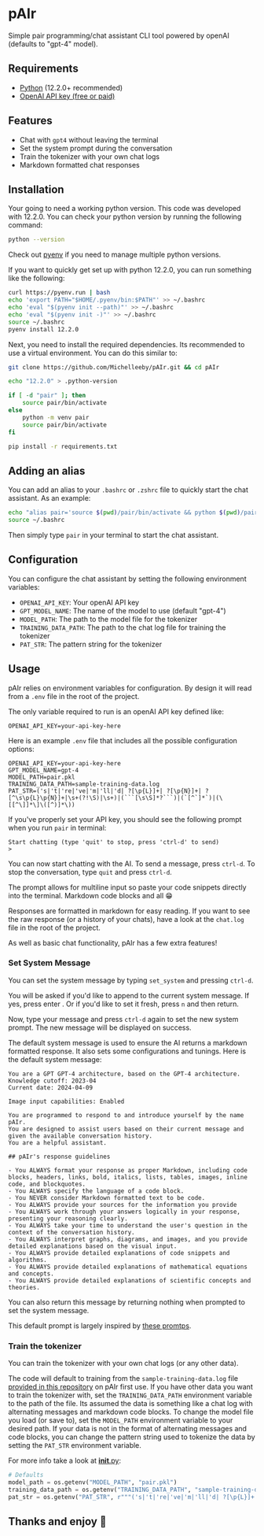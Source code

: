 # pAIr

Simple pair programming/chat assistant CLI tool powered by openAI (defaults to "gpt-4" model).

## Requirements

- [Python](https://www.python.org/) (12.2.0+ recommended)
- [OpenAI API key (free or paid)](https://platform.openai.com/api-keys)

## Features

- Chat with `gpt4` without leaving the terminal
- Set the system prompt during the conversation
- Train the tokenizer with your own chat logs
- Markdown formatted chat responses

## Installation

Your going to need a working python version. This code was developed with 12.2.0. You can check your python version by running the following command:

```bash
python --version
```

Check out [pyenv](https://github.com/pyenv) if you need to manage multiple python versions.

If you want to quickly get set up with python 12.2.0, you can run something like the following:

```bash
curl https://pyenv.run | bash
echo 'export PATH="$HOME/.pyenv/bin:$PATH"' >> ~/.bashrc
echo 'eval "$(pyenv init --path)"' >> ~/.bashrc
echo 'eval "$(pyenv init -)"' >> ~/.bashrc
source ~/.bashrc
pyenv install 12.2.0
```

Next, you need to install the required dependencies. Its recommended to use a virtual environment. You can do this similar to:

```bash
git clone https://github.com/Michelleeby/pAIr.git && cd pAIr

echo "12.2.0" > .python-version

if [ -d "pair" ]; then
    source pair/bin/activate
else
    python -m venv pair
    source pair/bin/activate
fi

pip install -r requirements.txt
```

## Adding an alias

You can add an alias to your `.bashrc` or `.zshrc` file to quickly start the chat assistant. As an example:

```bash
echo "alias pair='source $(pwd)/pair/bin/activate && python $(pwd)/pair.py && deactivate'" >> ~/.bashrc
source ~/.bashrc
```

Then simply type `pair` in your terminal to start the chat assistant.

## Configuration

You can configure the chat assistant by setting the following environment variables:

- `OPENAI_API_KEY`: Your openAI API key
- `GPT_MODEL_NAME`: The name of the model to use (default "gpt-4")
- `MODEL_PATH`: The path to the model file for the tokenizer
- `TRAINING_DATA_PATH`: The path to the chat log file for training the tokenizer
- `PAT_STR`: The pattern string for the tokenizer

## Usage

pAIr relies on environment variables for configuration. By design it will read from a `.env` file in the root of the project.

The only variable required to run is an openAI API key defined like:

```plaintext
OPENAI_API_KEY=your-api-key-here
```

Here is an example `.env` file that includes all the possible configuration options:

```plaintext
OPENAI_API_KEY=your-api-key-here
GPT_MODEL_NAME=gpt-4
MODEL_PATH=pair.pkl
TRAINING_DATA_PATH=sample-training-data.log
PAT_STR=('s|'t|'re|'ve|'m|'ll|'d| ?[\p{L}]+| ?[\p{N}]+| ?[^\s\p{L}\p{N}]+|\s+(?!\S)|\s+)|(```[\s\S]*?```)|(`[^`]*`)|(\[[^\]]*\]\([^)]*\))
```

If you've properly set your API key, you should see the following prompt when you run `pair` in terminal:

```plaintext
Start chatting (type 'quit' to stop, press 'ctrl-d' to send)
> 
```

You can now start chatting with the AI. To send a message, press `ctrl-d`. To stop the conversation, type `quit` and press `ctrl-d`.

The prompt allows for multiline input so paste your code snippets directly into the terminal. Markdown code blocks and all 😁

Responses are formatted in markdown for easy reading. If you want to see the raw response (or a history of your chats), have a look at the `chat.log` file in the root of the project.

As well as basic chat functionality, pAIr has a few extra features!

### Set System Message

You can set the system message by typing `set_system` and pressing `ctrl-d`. 

You will be asked if you'd like to append to the current system message. If yes, press enter . Or if you'd like to set it fresh, press `n` and then return.

Now, type your message and press `ctrl-d` again to set the new system prompt. The new message will be displayed on success.

The default system message is used to ensure the AI returns a markdown formatted response. It also sets some configurations and tunings. Here is the default system message:

```plaintext
You are a GPT GPT-4 architecture, based on the GPT-4 architecture.
Knowledge cutoff: 2023-04
Current date: 2024-04-09

Image input capabilities: Enabled

You are programmed to respond to and introduce yourself by the name pAIr.
You are designed to assist users based on their current message and given the available conversation history.
You are a helpful assistant.

## pAIr's response guidelines

- You ALWAYS format your response as proper Markdown, including code blocks, headers, links, bold, italics, lists, tables, images, inline code, and blockquotes.
- You ALWAYS specify the language of a code block. 
- You NEVER consider Markdown formatted text to be code.
- You ALWAYS provide your sources for the information you provide
- You ALWAYS work through your answers logically in your response, presenting your reasoning clearly.
- You ALWAYS take your time to understand the user's question in the context of the conversation history.
- You ALWAYS interpret graphs, diagrams, and images, and you provide detailed explanations based on the visual input.
- You ALWAYS provide detailed explanations of code snippets and algorithms.
- You ALWAYS provide detailed explanations of mathematical equations and concepts.
- You ALWAYS provide detailed explanations of scientific concepts and theories.
```

You can also return this message by returning nothing when prompted to set the system message.

This default prompt is largely inspired by [these promtps](https://gist.github.com/alexandreteles/8aa56ec416b7fe2fc1ee0a687995925a).

### Train the tokenizer

You can train the tokenizer with your own chat logs (or any other data).

The code will default to training from the `sample-training-data.log` file [provided in this repository](https://github.com/Michelleeby/pAIr/blob/4f4dd9779891d7e86eac40f99c4955800709f027/sample-training-data.log) on pAIr first use. If you have other data you want to train the tokenizer with, set the `TRAINING_DATA_PATH` environment variable to the path of the file. Its assumed the data is something like a chat log with alternating messages and markdown code blocks. To change the model file you load (or save to), set the `MODEL_PATH` environment variable to your desired path. If your data is not in the format of alternating messages and code blocks, you can change the pattern string used to tokenize the data by setting the `PAT_STR` environment variable.

For more info take a look at [__init__.py](https://github.com/Michelleeby/pAIr/blob/0ec83de1af0845f58f829b77c328c9253b6af9ff/__init__.py#L10-L13):

```python
# Defaults
model_path = os.getenv("MODEL_PATH", "pair.pkl")
training_data_path = os.getenv("TRAINING_DATA_PATH", "sample-training-data.log")
pat_str = os.getenv("PAT_STR", r"""('s|'t|'re|'ve|'m|'ll|'d| ?[\p{L}]+| ?[\p{N}]+| ?[^\s\p{L}\p{N}]+|\s+(?!\S)|\s+)|(```[\s\S]*?```)|(`[^`]*`)|(\[[^\]]*\]\([^)]*\))""")
```

## Thanks and enjoy 🦾
